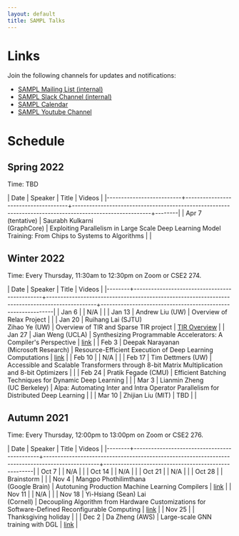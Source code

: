 ```yaml
---
layout: default
title: SAMPL Talks
---
```


# Links

Join the following channels for updates and notifications:

- [SAMPL Mailing List (internal)](https://mailman.cs.washington.edu/mailman/admin/sampl)
- [SAMPL Slack Channel (internal)](https://uw-cse.slack.com/archives/C9DE9ES9Z)
- [SAMPL Calendar](https://calendar.google.com/calendar/embed?src=cs.washington.edu_ek1s98h0oj1b4b49m2t69f5peo%40group.calendar.google.com&ctz=America%2FLos_Angeles)
- [SAMPL Youtube Channel](https://www.youtube.com/channel/UCYZ98EiUAI-KkBSyuml155Q)


# Schedule

## Spring 2022

Time: TBD

| Date                     | Speaker                             | Title                                                                                                   | Videos |
|--------------------------+-------------------------------------+---------------------------------------------------------------------------------------------------------+--------|
| Apr 7 <br /> (tentative) | Saurabh Kulkarni <br /> (GraphCore) | Exploiting Parallelism in Large Scale Deep Learning Model Training: From Chips to Systems to Algorithms |        |

## Winter 2022

Time: Every Thursday, 11:30am to 12:30pm on Zoom or CSE2 274.

| Date   | Speaker                                      | Title                                                                                         | Videos                                                      |
|--------+----------------------------------------------+-----------------------------------------------------------------------------------------------+-------------------------------------------------------------|
| Jan 6  |                                              | N/A                                                                                           |                                                             |
| Jan 13 | Andrew Liu (UW)                              | Overview of Relax Project                                                                     |                                                             |
| Jan 20 | Ruihang Lai (SJTU) <br /> Zihao Ye (UW)      | Overview of TIR and Sparse TIR project                                                        | [TIR Overview](https://www.youtube.com/watch?v=jlMKaHepIuc) |
| Jan 27 | Jian Weng (UCLA)                             | Synthesizing Programmable Accelerators: A Compiler's Perspective                              | [link](https://www.youtube.com/watch?v=BknJWw-oCW0)         |
| Feb 3  | Deepak Narayanan <br /> (Microsoft Research) | Resource-Efficient Execution of Deep Learning Computations                                    | [link](https://www.youtube.com/watch?v=XfKLYV6X4FE)         |
| Feb 10 |                                              | N/A                                                                                           |                                                             |
| Feb 17 | Tim Dettmers (UW)                            | Accessible and Scalable Transformers through 8-bit Matrix Multiplication and 8-bit Optimizers |                                                             |
| Feb 24 | Pratik Fegade (CMU)                          | Efficient Batching Techniques for Dynamic Deep Learning                                       |                                                             |
| Mar 3  | Lianmin Zheng <br /> (UC Berkeley)           | Alpa: Automating Inter and Intra Operator Parallelism for Distributed Deep Learning           |                                                             |
| Mar 10 | Zhijian Liu (MIT)                            | TBD                                                                                           |                                                             |

## Autumn 2021

Time: Every Thursday, 12:00pm to 13:00pm on Zoom or CSE2 276. 

| Date   | Speaker                                     | Title                                                                                           | Videos                                              |
|--------+---------------------------------------------+-------------------------------------------------------------------------------------------------+-----------------------------------------------------|
| Oct 7  |                                             | N/A                                                                                             |                                                     |
| Oct 14 |                                             | N/A                                                                                             |                                                     |
| Oct 21 |                                             | N/A                                                                                             |                                                     |
| Oct 28 |                                             | Brainstorm                                                                                      |                                                     |
| Nov 4  | Mangpo Phothilimthana <br /> (Google Brain) | Autotuning Production Machine Learning Compilers                                                | [link](https://www.youtube.com/watch?v=esD_zvAf49I) |
| Nov 11 |                                             | N/A                                                                                             |                                                     |
| Nov 18 | Yi-Hsiang (Sean) Lai <br /> (Cornell)       | Decoupling Algorithm from Hardware Customizations for Software-Defined Reconfigurable Computing | [link](https://www.youtube.com/watch?v=6F7cQN5pmbs) |
| Nov 25 |                                             | Thanksgiving holiday                                                                            |                                                     |
| Dec 2  | Da Zheng (AWS)                              | Large-scale GNN training with DGL                                                               | [link](https://www.youtube.com/watch?v=4AhrQcoIZJ0) |
